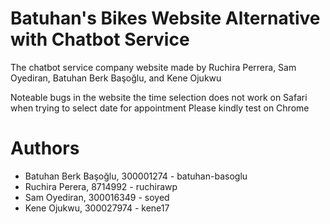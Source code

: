 # Batuhan's Bikes Website Alternative with Chatbot Service

The chatbot service company website made by Ruchira Perrera, Sam Oyediran, Batuhan Berk Başoğlu, and Kene Ojukwu


Noteable bugs in the website 
the time selection does not work on Safari when trying to select date for appointment 
Please kindly test on Chrome


# Authors

- Batuhan Berk Başoğlu, 300001274 - batuhan-basoglu
- Ruchira Perera, 8714992 - ruchirawp
- Sam Oyediran, 300016349 - soyed
- Kene Ojukwu, 300027974 - kene17
